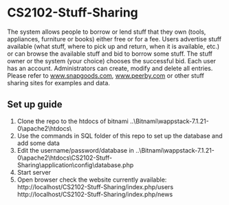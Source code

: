 # CS2102-Stuff-Sharing
The system allows people to borrow or lend stuff that they own (tools, appliances, furniture or books) either free or for a fee. Users advertise stuff available (what stuff, where to pick up and return, when it is available, etc.) or can browse the available stuff and bid to borrow some stuff. The stuff owner or the system (your choice) chooses the successful bid.  Each user has an account. Administrators can create, modify and delete all entries.  Please refer to www.snapgoods.com, www.peerby.com or other stuff sharing sites for examples and data.

## Set up guide
1. Clone the repo to the htdocs of bitnami ..\Bitnami\wappstack-7.1.21-0\apache2\htdocs\
2. Use the commands in SQL folder of this repo to set up the database and add some data
3. Edit the username/password/database in ..\Bitnami\wappstack-7.1.21-0\apache2\htdocs\CS2102-Stuff-Sharing\application\config\database.php
4. Start server
5. Open browser check the website
currently available:
http://localhost/CS2102-Stuff-Sharing/index.php/users
http://localhost/CS2102-Stuff-Sharing/index.php/news
